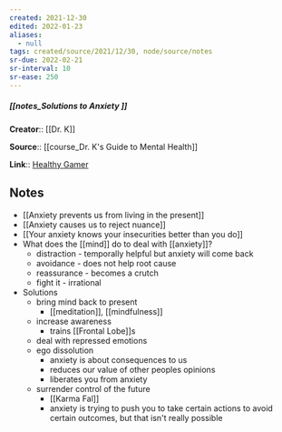 ```yaml
---
created: 2021-12-30 
edited: 2022-01-23
aliases:
  - null
tags: created/source/2021/12/30, node/source/notes
sr-due: 2022-02-21
sr-interval: 10
sr-ease: 250
---
```


##### [[notes_Solutions to Anxiety ]]

**Creator**:: [[Dr. K]]
 
**Source**:: [[course_Dr. K's Guide to Mental Health]]

**Link**:: [Healthy Gamer](https://coaching.healthygamer.gg/guide/lessons/solutions-to-anxiety)

## Notes

- [[Anxiety prevents us from living in the present]]
- [[Anxiety causes us to reject nuance]]
- [[Your anxiety knows your insecurities better than you do]]
- What does the [[mind]] do to deal with [[anxiety]]?
	- distraction - temporally helpful but anxiety will come back
	- avoidance - does not help root cause
	- reassurance - becomes a crutch
	- fight it - irrational
- Solutions
	- bring mind back to present
		- [[meditation]], [[mindfulness]]
	- increase awareness
		- trains [[Frontal Lobe]]s 
	- deal with repressed emotions 
	- ego dissolution
		- anxiety is about consequences to us
		- reduces our value of other peoples opinions
		- liberates you from anxiety
	- surrender control of the future
		- [[Karma Fal]]
		- anxiety is trying to push you to take certain actions to avoid certain outcomes, but that isn't really possible 
